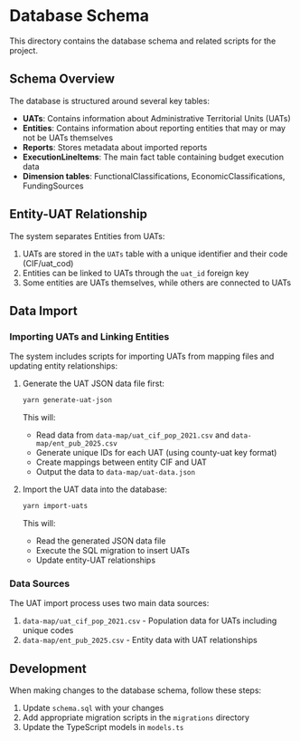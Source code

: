 # Database Schema

This directory contains the database schema and related scripts for the project.

## Schema Overview

The database is structured around several key tables:

- **UATs**: Contains information about Administrative Territorial Units (UATs)
- **Entities**: Contains information about reporting entities that may or may not be UATs themselves
- **Reports**: Stores metadata about imported reports
- **ExecutionLineItems**: The main fact table containing budget execution data
- **Dimension tables**: FunctionalClassifications, EconomicClassifications, FundingSources

## Entity-UAT Relationship

The system separates Entities from UATs:

1. UATs are stored in the `UATs` table with a unique identifier and their code (CIF/uat_cod)
2. Entities can be linked to UATs through the `uat_id` foreign key
3. Some entities are UATs themselves, while others are connected to UATs

## Data Import

### Importing UATs and Linking Entities

The system includes scripts for importing UATs from mapping files and updating entity relationships:

1. Generate the UAT JSON data file first:
   ```bash
   yarn generate-uat-json
   ```
   This will:
   - Read data from `data-map/uat_cif_pop_2021.csv` and `data-map/ent_pub_2025.csv`
   - Generate unique IDs for each UAT (using county-uat key format)
   - Create mappings between entity CIF and UAT
   - Output the data to `data-map/uat-data.json`

2. Import the UAT data into the database:
   ```bash
   yarn import-uats
   ```
   This will:
   - Read the generated JSON data file
   - Execute the SQL migration to insert UATs
   - Update entity-UAT relationships

### Data Sources

The UAT import process uses two main data sources:

1. `data-map/uat_cif_pop_2021.csv` - Population data for UATs including unique codes
2. `data-map/ent_pub_2025.csv` - Entity data with UAT relationships

## Development

When making changes to the database schema, follow these steps:

1. Update `schema.sql` with your changes
2. Add appropriate migration scripts in the `migrations` directory
3. Update the TypeScript models in `models.ts` 